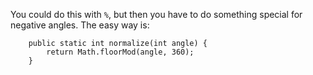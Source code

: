 You could do this with `%`, but then you have to do something special for negative angles. The easy way is:

```
    public static int normalize(int angle) {
        return Math.floorMod(angle, 360);
    }
```
